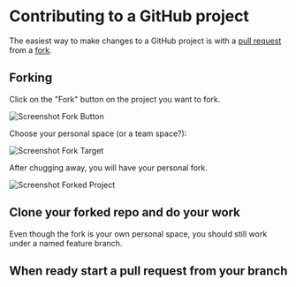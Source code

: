 # Contributing to a GitHub project

The easiest way to make changes to a GitHub project is with a [pull request](#pull_request) from a [fork](#forking).

## Forking

Click on the "Fork" button on the project you want to fork.

![Screenshot Fork Button](https://user-images.githubusercontent.com/2521495/128401453-187bf174-e7fd-4d64-b39e-253e536b9617.png)

Choose your personal space (or a team space?):

![Screenshot Fork Target](https://user-images.githubusercontent.com/2521495/128401447-d3736fa3-cc2b-4c41-bdd6-e1bc26b8b153.png)

After chugging away, you will have your personal fork.

![Screenshot Forked Project](https://user-images.githubusercontent.com/2521495/128401451-74d42d3f-d23f-4f5c-89dc-475b3403dd8d.png)

## Clone your forked repo and do your work

Even though the fork is your own personal space, you should still work under a named feature branch.

## When ready start a pull request from your branch

